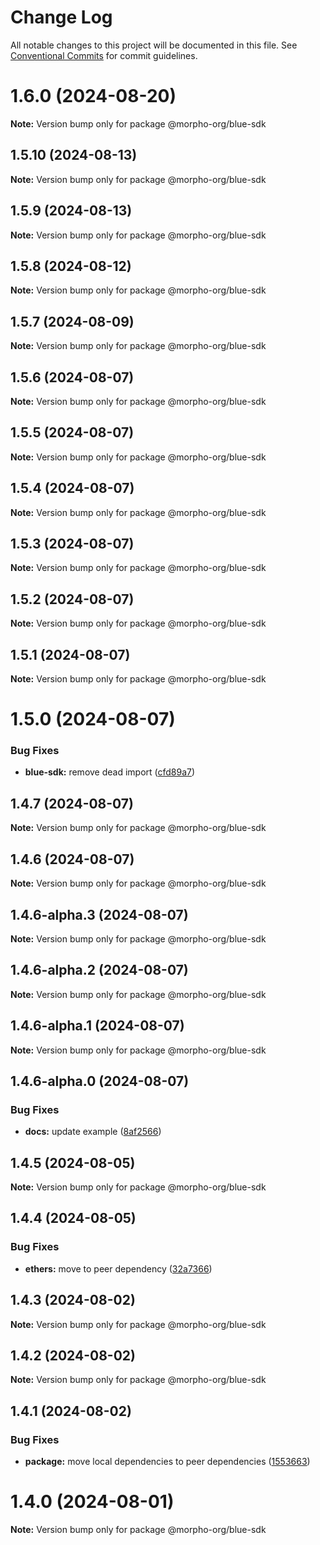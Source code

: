 # Change Log

All notable changes to this project will be documented in this file.
See [Conventional Commits](https://conventionalcommits.org) for commit guidelines.

# 1.6.0 (2024-08-20)

**Note:** Version bump only for package @morpho-org/blue-sdk

## 1.5.10 (2024-08-13)

**Note:** Version bump only for package @morpho-org/blue-sdk

## 1.5.9 (2024-08-13)

**Note:** Version bump only for package @morpho-org/blue-sdk

## 1.5.8 (2024-08-12)

**Note:** Version bump only for package @morpho-org/blue-sdk

## 1.5.7 (2024-08-09)

**Note:** Version bump only for package @morpho-org/blue-sdk

## 1.5.6 (2024-08-07)

**Note:** Version bump only for package @morpho-org/blue-sdk

## 1.5.5 (2024-08-07)

**Note:** Version bump only for package @morpho-org/blue-sdk

## 1.5.4 (2024-08-07)

**Note:** Version bump only for package @morpho-org/blue-sdk

## 1.5.3 (2024-08-07)

**Note:** Version bump only for package @morpho-org/blue-sdk

## 1.5.2 (2024-08-07)

**Note:** Version bump only for package @morpho-org/blue-sdk

## 1.5.1 (2024-08-07)

**Note:** Version bump only for package @morpho-org/blue-sdk

# 1.5.0 (2024-08-07)

### Bug Fixes

* **blue-sdk:** remove dead import ([cfd89a7](https://github.com/morpho-org/sdks/commit/cfd89a7dcb207bafb76c3294c1e96ab553c1568a))

## 1.4.7 (2024-08-07)

**Note:** Version bump only for package @morpho-org/blue-sdk

## 1.4.6 (2024-08-07)

**Note:** Version bump only for package @morpho-org/blue-sdk

## 1.4.6-alpha.3 (2024-08-07)

**Note:** Version bump only for package @morpho-org/blue-sdk

## 1.4.6-alpha.2 (2024-08-07)

**Note:** Version bump only for package @morpho-org/blue-sdk

## 1.4.6-alpha.1 (2024-08-07)

**Note:** Version bump only for package @morpho-org/blue-sdk

## 1.4.6-alpha.0 (2024-08-07)

### Bug Fixes

* **docs:** update example ([8af2566](https://github.com/morpho-org/sdks/commit/8af2566689c8c1ba70d20797e83837e9d0359108))

## 1.4.5 (2024-08-05)

**Note:** Version bump only for package @morpho-org/blue-sdk

## 1.4.4 (2024-08-05)

### Bug Fixes

* **ethers:** move to peer dependency ([32a7366](https://github.com/morpho-org/sdks/commit/32a7366e2a83a6a98bb0be69fc9d88f650174bf7))

## 1.4.3 (2024-08-02)

**Note:** Version bump only for package @morpho-org/blue-sdk

## 1.4.2 (2024-08-02)

**Note:** Version bump only for package @morpho-org/blue-sdk

## 1.4.1 (2024-08-02)

### Bug Fixes

* **package:** move local dependencies to peer dependencies ([1553663](https://github.com/morpho-org/sdks/commit/15536638c4564743b9d96de17b34739346b3b3e0))

# 1.4.0 (2024-08-01)

**Note:** Version bump only for package @morpho-org/blue-sdk
